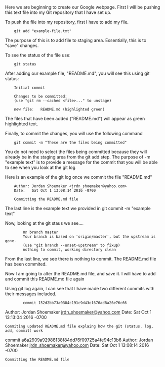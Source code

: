 Here we are beginning to create our Google webpage. First I will be pushing this text file into my Git repository that I have set up. 

To push the file into my repository, first I have to add my file.

		git add "example-file.txt"

The purpose of this is to add file to staging area. Essentially, this is to "save" changes.

To see the status of the file use:
	
		git status

After adding our example file, "README.md", you will see this using git status:

		Initial commit

		Changes to be committed:
  		(use "git rm --cached <file>..." to unstage)

		new file:   README.md (highlighted green)

The files that have been added ("README.md") will appear as green highlighted text.

Finally, to commit the changes, you will use the following command

		git commit -m "These are the files being committed"

You do not need to select the files being committed because they will already be in the staging area from the git add step. The purpose of -m "example text"
is to provide a message for the commit that you will be able to see when you look at the git log. 

Here is an example of the git log once we commit the file "README.md"

		Author: Jordan Shoemaker <jrdn_shoemaker@yahoo.com>
		Date:   Sat Oct 1 13:08:14 2016 -0700

    	Committing the README.md file

The last line is the example text we provided in git commit -m "example text"

Now, looking at the git staus we see....

			On branch master
			Your branch is based on 'origin/master', but the upstream is gone.
  			(use "git branch --unset-upstream" to fixup)
			nothing to commit, working directory clean

From the last line, we see there is nothing to commit. The README.md file has been commited. 

Now I am going to alter the README.md file, and save it. I will have to add and commit this README.md file again 

Using git log again, I can see that I have made two different commits with their messages included.

			commit 152d2bb73a0384c191c9d43c1676ad8a26e76c66
Author: Jordan Shoemaker <jrdn_shoemaker@yahoo.com>
Date:   Sat Oct 1 13:13:04 2016 -0700

    Commiting updated README.md file explaing how the git (status, log, add, commit) work

commit a6a2909a92988138f84dd76f09725a4fe94c13b6
Author: Jordan Shoemaker <jrdn_shoemaker@yahoo.com>
Date:   Sat Oct 1 13:08:14 2016 -0700

    Committing the README.md file




